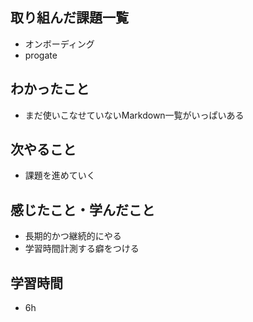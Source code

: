 ## 取り組んだ課題一覧
- オンボーディング
- progate
## わかったこと
- まだ使いこなせていないMarkdown一覧がいっぱいある
## 次やること
- 課題を進めていく
## 感じたこと・学んだこと
- 長期的かつ継続的にやる
- 学習時間計測する癖をつける

## 学習時間
- 6h

